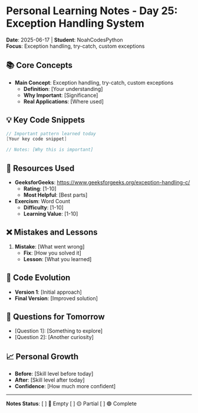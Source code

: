 # Personal Learning Notes - Day 25: Exception Handling System

**Date**: 2025-06-17 | **Student**: NoahCodesPython  
**Focus**: Exception handling, try-catch, custom exceptions

## 📚 Core Concepts
- **Main Concept**: Exception handling, try-catch, custom exceptions
  - **Definition**: [Your understanding]
  - **Why Important**: [Significance]
  - **Real Applications**: [Where used]

## 💡 Key Code Snippets
```cpp
// Important pattern learned today
[Your key code snippet]

// Notes: [Why this is important]
```

## 🔗 Resources Used
- **GeeksforGeeks**: https://www.geeksforgeeks.org/exception-handling-c/
  - **Rating**: [1-10]
  - **Most Helpful**: [Best parts]
- **Exercism**: Word Count
  - **Difficulty**: [1-10]
  - **Learning Value**: [1-10]

## ❌ Mistakes and Lessons
1. **Mistake**: [What went wrong]
   - **Fix**: [How you solved it]
   - **Lesson**: [What you learned]

## 🚀 Code Evolution
- **Version 1**: [Initial approach]
- **Final Version**: [Improved solution]

## 🤔 Questions for Tomorrow
- [Question 1]: [Something to explore]
- [Question 2]: [Another curiosity]

## 📈 Personal Growth
- **Before**: [Skill level before today]
- **After**: [Skill level after today]
- **Confidence**: [How much more confident]

---
**Notes Status**: [ ] 🔴 Empty [ ] 🟡 Partial [ ] 🟢 Complete
